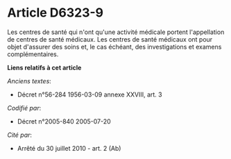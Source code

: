 # Article D6323-9

Les centres de santé qui n'ont qu'une activité médicale portent l'appellation de centres de santé médicaux. Les centres de
santé médicaux ont pour objet d'assurer des soins et, le cas échéant, des investigations et examens complémentaires.

**Liens relatifs à cet article**

_Anciens textes_:

  - Décret n°56-284 1956-03-09 annexe XXVIII, art. 3

_Codifié par_:

  - Décret n°2005-840 2005-07-20

_Cité par_:

  - Arrêté du 30 juillet 2010 - art. 2 (Ab)
